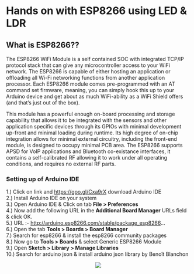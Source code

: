 # Hands on with ESP8266 using LED & LDR

## What is ESP8266??

The ESP8266 WiFi Module is a self contained SOC with integrated TCP/IP protocol stack that can give any microcontroller access to your WiFi
network. The ESP8266 is capable of either hosting an application or offloading all Wi-Fi networking functions from another application 
processor. Each ESP8266 module comes pre-programmed with an AT command set firmware, meaning, you can simply hook this up to your Arduino
device and get about as much WiFi-ability as a WiFi Shield offers (and that’s just out of the box).  

This module has a powerful enough on-board processing and storage capability that allows it to be integrated with the sensors and other 
application specific devices through its GPIOs with minimal development up-front and minimal loading during runtime. Its high degree of
on-chip integration allows for minimal external circuitry, including the front-end module, is designed to occupy minimal PCB area. 
The ESP8266 supports APSD for VoIP applications and Bluetooth co-existance interfaces, it contains a self-calibrated RF allowing it to 
work under all operating conditions, and requires no external RF parts.  

### Setting up of Arduino IDE

1.) Click on link and https://goo.gl/Cxa9rX download Arduino IDE  
2.) Install Arduino IDE on your system  
3.) Open Arduino IDE & Click on tab **File > Preferences**  
4.) Now add the following URL in the **Additional Board Manager** URLs field & click OK.  
5.) URL :- http://arduino.esp8266.com/stable/package_esp8266...  
6.) Open the tab **Tools > Boards > Board Manager**  
7.) Search for esp8266 & install the esp8266 community packages  
8.) Now go to **Tools > Boards** & select Generic ESP8266 Module  
9.) Open **Sketch > Library > Manage Libraries**  
10.) Search for arduino json & install arduino json library by Benoît Blanchon  

<p align="center"> 
<img src="https://user-images.githubusercontent.com/35935951/38386316-e279a914-3931-11e8-82f8-f698b2035175.png">
</p>

<p align="center"> 
<img src="">
</p>

